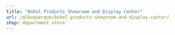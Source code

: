 ```yaml
---
title: "Bohol Products Showroom and Display Center"
url: /albuquerque/bohol-products-showroom-and-display-center/
shop: department store
---
```

